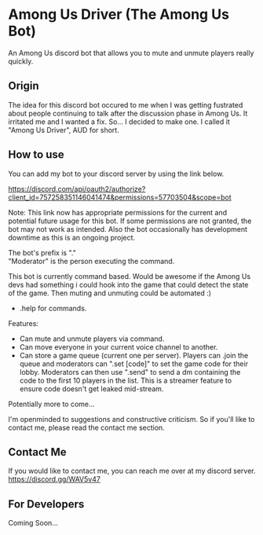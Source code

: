 # Among Us Driver (The Among Us Bot)
An Among Us discord bot that allows you to mute and unmute players really quickly.

Origin
-----------

The idea for this discord bot occured to me when I was getting fustrated about people continuing to talk after the discussion phase in Among Us. It irritated me and I wanted a fix. So... I decided to make one. I called it "Among Us Driver", AUD for short.

How to use
-----------
You can add my bot to your discord server by using the link below.

https://discord.com/api/oauth2/authorize?client_id=757258351146041474&permissions=57703504&scope=bot

Note: This link now has appropriate permissions for the current and potential future usage for this bot. If some permissions are not granted, the bot may not work as intended. Also the bot occasionally has development downtime as this is an ongoing project.

The bot's prefix is "."  
"Moderator" is the person executing the command.

This bot is currently command based. Would be awesome if the Among Us devs had something i could hook into the game that could detect the state of the game. Then muting and unmuting could be automated :)

* .help for commands.

Features:
* Can mute and unmute players via command.
* Can move everyone in your current voice channel to another.
* Can store a game queue (current one per server). Players can .join the queue and moderators can ".set [code]" to set the game code for their lobby. Moderators can then use ".send" to send a dm containing the code to the first 10 players in the list. This is a streamer feature to ensure code doesn't get leaked mid-stream.

Potentially more to come...

I'm openminded to suggestions and constructive criticism. So if you'll like to contact me, please read the contact me section.

Contact Me
-----------
If you would like to contact me, you can reach me over at my discord server. https://discord.gg/WAV5v47

For Developers
-----------
Coming Soon...
